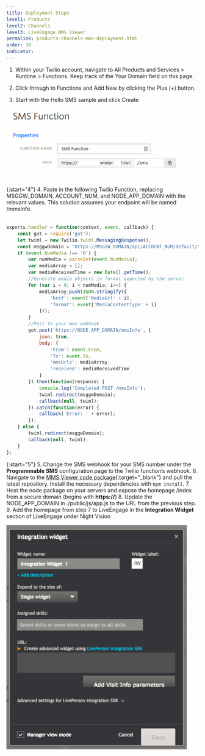 ```yaml
---
title: Deployment Steps
level1: Products
level2: Channels
level3: LiveEngage MMS Viewer
permalink: products-channels-mms-deployment.html
order: 30
indicator:
---
```


1. Within your Twilio account, navigate to All Products and Services > Runtime > Functions. Keep track of the Your Domain field on this page.

2. Click through to Functions and Add New by clicking the Plus (+) button.

3. Start with the Hello SMS sample and click Create

![SMS Fuction](img/smsfunction.png)

{:start="4"}
4. Paste in the following Twilio Function, replacing MSGGW_DOMAIN, ACCOUNT_NUM, and NODE_APP_DOMAIN with the relevant values. This solution assumes your endpoint will be named /mmsInfo.

```javascript

exports.handler = function(context, event, callback) {
    const got = require('got');
    let twiml = new Twilio.twiml.MessagingResponse();
    const msggwDomain = 'https://MSGGW_DOMAIN/api/ACCOUNT_NUM/default/twilio';
    if (event.NumMedia !== '0') {
        var numMedia = parseInt(event.NumMedia);
        var mediaArray = [];
        var mediaReceivedTime = new Date().getTime();
        //Generate media objects in format expected by the server
        for (var i = 0; i < numMedia; i++) {
            mediaArray.push(JSON.stringify({
                'href': event['MediaUrl' + i],
                'format': event['MediaContentType' + i]
            }));
        }
        //Post to your mms webhook
        got.post('https://NODE_APP_DOMAIN/mmsInfo', {
            json: true,
            body: {
                'From': event.From,
                'To': event.To,
                'mmsUrls': mediaArray,
                'received': mediaReceivedTime
            }
        }).then(function(response) {
            console.log('Completed POST /mmsInfo');
            twiml.redirect(msggwDomain);
            callback(null, twiml);
        }).catch(function(error) {
            callback('Error: ' + error);
        });
    } else {
        twiml.redirect(msggwDomain);
        callback(null, twiml);
    }
};
```

{:start="5"}
5. Change the SMS webhook for your SMS number under the **Programmable SMS** configuration page to the Twilio function’s webhook.
6. Navigate to the [MMS Viewer code package](https://github.com/cjames1224/mmsviewerle){:target="_blank"} and pull the latest repository. Install the necessary dependencies with `npm install`.
7. Host the node package on your servers and expose the homepage /index from a secure domain (begins with **https://**)
8. Update the NODE_APP_DOMAIN in ./public/js/app.js to the URL from the previous step.
9. Add the homepage from step 7 to LiveEngage in the **Integration Widget** section of LiveEngage under Night Vision

![Night Vision Widget](img/widgetnight.png)
